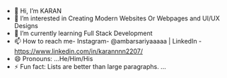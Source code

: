 - 👋 Hi, I’m KARAN
- 👀 I’m interested in Creating Modern Websites Or Webpages and UI/UX Designs 
- 🌱 I’m currently learning Full Stack Development
- 📫 How to reach me-  Instagram- @ambarsariyaaaaa | LinkedIn - https://www.linkedin.com/in/karannnn2207/
- 😄 Pronouns: ...He/Him/His
- ⚡ Fun fact: Lists are better than large paragraphs. ...

<!---
karannnn2207/karannnn2207 is a ✨ special ✨ repository because its `README.md` (this file) appears on your GitHub profile.
You can click the Preview link to take a look at your changes.
--->
